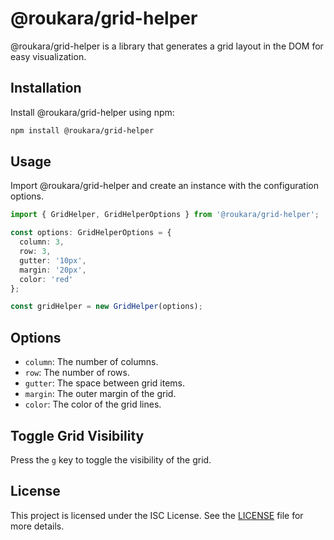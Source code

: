 # @roukara/grid-helper

@roukara/grid-helper is a library that generates a grid layout in the DOM for easy visualization.

## Installation

Install @roukara/grid-helper using npm:

```bash
npm install @roukara/grid-helper
```

## Usage
Import @roukara/grid-helper and create an instance with the configuration options.

```ts
import { GridHelper, GridHelperOptions } from '@roukara/grid-helper';

const options: GridHelperOptions = {
  column: 3,
  row: 3,
  gutter: '10px',
  margin: '20px',
  color: 'red'
};

const gridHelper = new GridHelper(options);
```

## Options
- `column`: The number of columns.
- `row`: The number of rows.
- `gutter`: The space between grid items.
- `margin`: The outer margin of the grid.
- `color`: The color of the grid lines.

## Toggle Grid Visibility
Press the `g` key to toggle the visibility of the grid.

## License
This project is licensed under the ISC License. See the [LICENSE](https://opensource.org/license/isc-license-txt) file for more details.